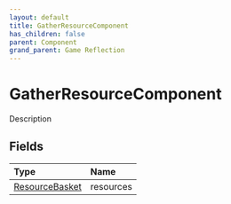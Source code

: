 ```yaml
---
layout: default
title: GatherResourceComponent
has_children: false
parent: Component
grand_parent: Game Reflection
---
```

# GatherResourceComponent
Description 

## Fields

| Type | Name |
|:----------|:--------------|
| [ResourceBasket](/riftbreaker-wiki/docs/game-reflection/classes/resource_basket/) | resources |

